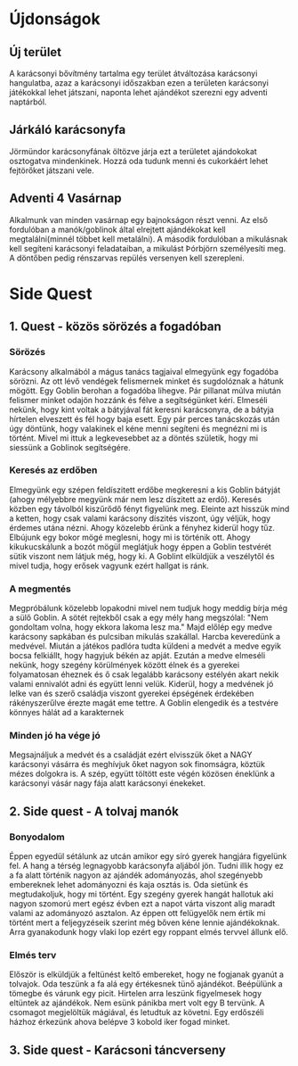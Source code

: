 # Újdonságok
## Új terület
A karácsonyi bővítmény tartalma egy terület átváltozása karácsonyi hangulatba, azaz a karácsonyi időszakban ezen a területen karácsonyi játékokkal lehet játszani, naponta lehet ajándékot szerezni egy adventi naptárból. 
## Járkáló karácsonyfa
Jörmündor karácsonyfának öltözve járja ezt a területet ajándokokat osztogatva mindenkinek. Hozzá oda tudunk menni és cukorkáért lehet fejtörőket játszani vele.
## Adventi 4 Vasárnap
Alkalmunk van minden vasárnap egy bajnokságon részt venni. Az első fordulóban a manók/goblinok által elrejtett ajándékokat kell megtalálni(minnél többet kell metalálni). A második fordulóban a mikulásnak kell segíteni karácsonyi feladataiban, a mikulást Þórbjörn személyesíti meg. A döntőben pedig rénszarvas repülés versenyen kell szerepleni.   
# Side Quest
## 1. Quest - közös sörözés a fogadóban
### Sörözés
Karácsony alkalmából a mágus tanács tagjaival elmegyünk egy fogadóba sörözni. Az ott lévő vendégek felismernek minket és sugdolóznak a hátunk mögött. Egy Goblin berohan a fogadóba lihegve. Pár pillanat múlva miután felismer minket odajön hozzánk és félve a segítségünket kéri. Elmeséli nekünk, hogy kint voltak a bátyjával fát keresni karácsonyra, de a bátyja hírtelen elveszett és fél hogy baja esett. Egy pár perces tanácskozás után úgy döntünk, hogy valakinek el kéne menni segíteni és megnézni mi is történt. Mivel mi ittuk a legkevesebbet az a döntés születik, hogy mi siessünk a Goblinok segítségére.
### Keresés az erdőben
Elmegyünk egy szépen feldíszitett erdőbe megkeresni a kis Goblin bátyját (ahogy mélyebbre megyünk már nem lesz díszitett az erdő). Keresés közben egy távolból kiszűrődő fényt figyelünk meg. Eleinte azt hisszük mind a ketten, hogy csak valami karácsony díszités viszont, úgy véljük, hogy érdemes utána nézni. Ahogy közelebb érünk a fényhez kiderül hogy tűz. Elbújunk egy bokor mögé meglesni, hogy mi is történik ott. Ahogy kikukucskálunk a bozót mögül meglátjuk hogy éppen a Goblin testvérét sütik viszont nem látjuk még, hogy ki. A Goblint elküldjük a veszélytől és mivel tudja, hogy erősek vagyunk ezért hallgat is ránk.
### A megmentés
 Megpróbálunk közelebb lopakodni mivel nem tudjuk hogy meddig bírja még a sülő Goblin. A sötét rejtekből csak a egy mély hang megszólal: "Nem gondoltam volna, hogy ekkora lakoma lesz ma." Majd előlép egy medve karácsony sapkában és pulcsiban mikulás szakállal. Harcba keveredünk a medvével. Miután a játékos padlóra tudta küldeni a medvét a medve egyik bocsa felkiállt, hogy hagyjuk békén az apját. Ezután a medve elmeséli nekünk, hogy szegény körülmények között élnek és a gyerekei folyamatosan éheznek és ő csak legalább karácsony estélyén akart nekik valami ennivalót adni és együtt lenni velük. Kiderül, hogy a medvének jó lelke van és szerő családja viszont gyerekei épségének érdekében rákényszerűlve érezte magát eme tettre. A Goblin elengedik és a testvére könnyes hálát ad a karakternek
 ### Minden jó ha vége jó
 Megsajnáljuk a medvét és a családját ezért elvisszük őket a NAGY karácsonyi vásárra és meghívjuk őket nagyon sok finomságra, köztük mézes dolgokra is. A szép, együtt töltött este végén közösen éneklünk a karácsonyi vásár nagy fája alatt karácsonyi énekeket.
## 2. Side quest - A tolvaj manók
### Bonyodalom
Éppen egyedül sétálunk az utcán amikor egy síró gyerek hangjára figyelünk fel. A hang a térség legnagyobb karácsonyfa aljából jön. Tudni illik hogy ez a fa alatt történik nagyon az ajándék adományozás, ahol szegényebb embereknek lehet adományozni és kaja osztás is. Oda sietünk és megtudakoljuk, hogy mi történt. Egy szegény gyerek hangát hallotuk aki nagyon szomorú mert egész évben ezt a napot várta viszont alig maradt valami az adományozó asztalon. Az éppen ott felügyelők nem értik mi történt mert a feljegyzéseik szerint még bőven kéne lennie ajándékoknak. Arra gyanakodunk hogy vlaki lop ezért egy roppant elmés tervvel állunk elő. 
### Elmés terv 
Először is elküldjük a feltünést keltő embereket, hogy ne fogjanak gyanút a tolvajok. Oda teszünk a fa alá egy értékesnek tünő ajándékot. Beépülünk a tömegbe és várunk egy picit. Hirtelen arra leszünk figyelmesek hogy eltüntek az ajándékok. Nem esünk pánikba mert volt egy B tervünk. A csomagot megjelöltük mágiával, és letudtuk az követni. Egy erdőszéli házhoz érkezünk ahova belépve 3 kobold iker fogad minket. 

## 3. Side quest - Karácsoni táncverseny